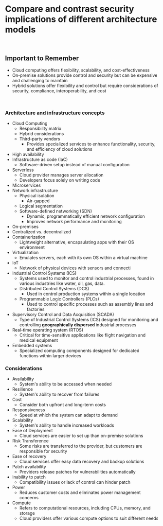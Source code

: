 # Compare and contrast security implications of different architecture models

<br>

## Important to Remember

- Cloud computing offers flexibility, scalability, and cost-effectiveness
- On-premise solutions provide control and security but can be expensive and challenging to maintain
- Hybrid solutions offer flexibility and control but require considerations of security, compliance, interoperability, and cost

<br>

### Architecture and infrastructure concepts

- Cloud Computing
  - Responsibility matrix
  - Hybrid considerations
  - Third-party vendors
    - Provides specialized services to enhance functionality, security, and efficiency of cloud solutions
- High availability
- Infrastructure as code (IaC)
  - Software-driven setup instead of manual configuration
- Serverless
  - Cloud provider manages server allocation
  - Developers focus solely on writing code
- Microservices
- Network infrastructure
  - Physical isolation
    - Air-gapped
  - Logical segmentation
  - Software-defined networking (SDN)
    - Dynamic, programmatically efficient network configuration
    - Improves network performance and monitoring
- On-premises
- Centralized vs. decentralized
- Containerization
  - Lightweight alternative, encapsulating apps with their OS environment
- Virtualization
  - Emulates servers, each with its own OS within a virtual machine
- IoT
  - Network of physical devices with sensors and connecti
- Industrial Control Systems (ICS)
  - Systems used to monitor and control industrial processes, found in various industries like water, oil, gas, data.
  - Distributed Control Systems (DCS)
    - Used in control production systems within a single location
  - Programmable Logic Controllers (PLCs)
    - Used to control specific processes such as assembly lines and factories
- Supervisory Control and Data Acquisition (SCADA)
  - Type of Industrial Control Systems (ICS) designed for monitoring and controlling <b> geographically dispersed </b> industrial processes
- Real-time operating system (RTOS)
  - Critical for time-sensitive applications like flight navigation and medical equipment
- Embedded systems
  - Specialized computing components designed for dedicated functions within larger devices

### Considerations

- Availability
  - System's ability to be accessed when needed
- Resilience
  - System's ability to recover from failures
- Cost
  - Consider both upfront and long-term costs
- Responsiveness
  - Speed at which the system can adapt to demand
- Scalability
  - System's ability to handle increased workloads
- Ease of Deployment
  - Cloud services are easier to set up than on-premise solutions
- Risk Transference
  - Some risks are transferred to the provider, but customers are responsible for security
- Ease of recovery
  - Cloud services offer easy data recovery and backup solutions
- Patch availability
  - Providers release patches for vulnerabilities automatically
- Inability to patch
  - Compatibility issues or lack of control can hinder patch
- Power
  - Reduces customer costs and eliminates power management concerns
- Compute
  - Refers to computational resources, including CPUs, memory, and storage
  - Cloud providers offer various compute options to suit different needs
